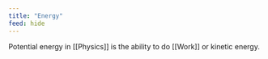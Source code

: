 ```yaml
---
title: "Energy"
feed: hide
---
```


Potential energy in [[Physics]] is the ability to do [[Work]] or kinetic energy.